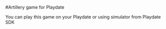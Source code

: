#Artillery game for Playdate

You can play this game on your Playdate or using simulator from Playdate SDK